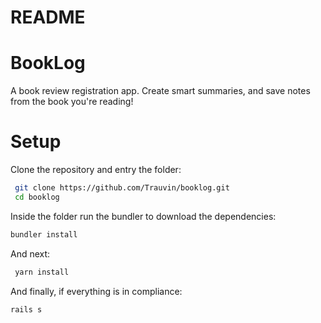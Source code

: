 # README

# BookLog 

A book review registration app. Create smart summaries, and save notes from the book you're reading!

# Setup

Clone the repository and entry the folder:
```bash
 git clone https://github.com/Trauvin/booklog.git
 cd booklog
 ```
 Inside the folder  run the bundler to download the dependencies:
 ```bash
 bundler install
```
And next:
```bash
 yarn install
 ```
 
 And finally, if everything is in compliance:
 ```bash
 rails s
 ```
 

